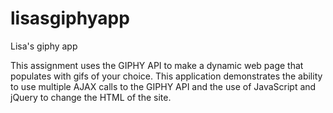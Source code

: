# lisasgiphyapp
Lisa's giphy app


This assignment uses the GIPHY API to make a dynamic web page that populates with gifs of your choice. This application demonstrates the ability to use multiple AJAX calls to the GIPHY API and the use of JavaScript and jQuery to change the HTML of the site.
